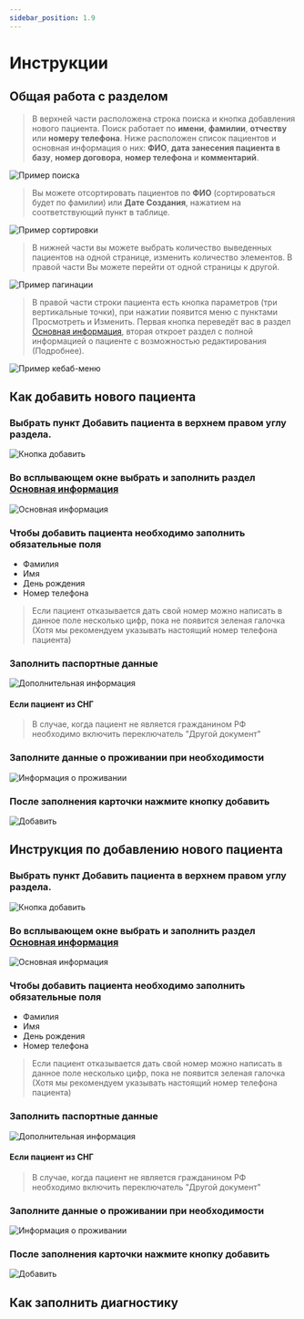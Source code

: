 ```yaml
---
sidebar_position: 1.9
---
```

# Инструкции

## Общая работа с разделом

>В верхней части расположена строка поиска и кнопка добавления нового пациента. Поиск работает по **имени**, **фамилии**, **отчеству** или **номеру телефона**.
>Ниже расположен список пациентов и основная информация о них: **ФИО**, **дата занесения пациента в базу**, **номер договора**, **номер телефона** и **комментарий**.

![Пример поиска](assets/card-patient/search-patient.png)

>Вы можете отсортировать пациентов по **ФИО** (сортироваться будет по фамилии) или **Дате Создания**, нажатием на соответствующий пункт в таблице.

![Пример сортировки](assets/card-patient/sort-patient.png)

>В нижней части вы можете выбрать количество выведенных пациентов на одной странице, изменить количество элементов. В правой части Вы можете перейти от одной страницы к другой.

![Пример пагинации](assets/card-patient/pagination.png)

>В правой части строки пациента есть кнопка параметров (три вертикальные точки), при нажатии появится меню с пунктами Просмотреть и Изменить. Первая кнопка переведёт вас в раздел [Основная информация](./cardPatientView.md), вторая откроет раздел с полной информацией о пациенте с возможностью редактирования (Подробнее).

![Пример кебаб-меню](./assets/card-patient/kebab-patient.png)


## Как добавить нового пациента

### Выбрать пункт Добавить пациента в верхнем правом углу раздела.

![Кнопка добавить](./assets/card-patient/add-patient.png)

### Во всплывающем окне выбрать и заполнить раздел [Основная информация](./cardPatientView.md)

![Основная информация](./assets/card-patient/main_info-parient.png)

### Чтобы добавить пациента необходимо заполнить обязательные поля

* Фамилия
* Имя
* День рождения
* Номер телефона

> Если пациент отказывается дать свой номер можно написать в данное поле несколько цифр, пока не появится зеленая галочка (Хотя мы рекомендуем указывать настоящий номер телефона пациента)

### Заполнить паспортные данные

![Дополнительная информация](./assets/card-patient/oter_info-patient.png)

#### Если пациент из СНГ

> В случае, когда пациент не является гражданином РФ необходимо включить переключатель "Другой документ"

### Заполните данные о проживании при необходимости

![Информация о проживании](./assets/card-patient/info-patient.png)

### После заполнения карточки нажмите кнопку добавить

![Добавить](./assets/card-patient/add_btn-patient.png)

## Инструкция по добавлению нового пациента

### Выбрать пункт Добавить пациента в верхнем правом углу раздела.

![Кнопка добавить](./assets/card-patient/add-patient.png)

### Во всплывающем окне выбрать и заполнить раздел [Основная информация](./cardPatientView.md)

![Основная информация](./assets/card-patient/main_info-parient.png)

### Чтобы добавить пациента необходимо заполнить обязательные поля

* Фамилия
* Имя
* День рождения
* Номер телефона

> Если пациент отказывается дать свой номер можно написать в данное поле несколько цифр, пока не появится зеленая галочка (Хотя мы рекомендуем указывать настоящий номер телефона пациента)

### Заполнить паспортные данные

![Дополнительная информация](./assets/card-patient/oter_info-patient.png)

#### Если пациент из СНГ

> В случае, когда пациент не является гражданином РФ необходимо включить переключатель "Другой документ"

### Заполните данные о проживании при необходимости

![Информация о проживании](./assets/card-patient/info-patient.png)

### После заполнения карточки нажмите кнопку добавить

![Добавить](./assets/card-patient/add_btn-patient.png)

## Как заполнить диагностику